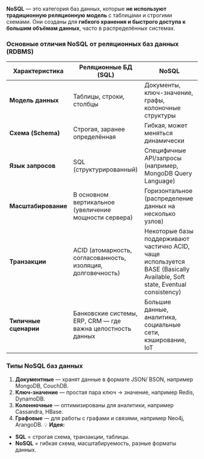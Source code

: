 **NoSQL** — это категория баз данных, которые **не используют традиционную реляционную модель** с таблицами и строгими схемами. Они созданы для **гибкого хранения и быстрого доступа к большим объёмам данных**, часто в распределённых системах.
### **Основные отличия NoSQL от реляционных баз данных (RDBMS)**

|Характеристика|Реляционные БД (SQL)|NoSQL|
|---|---|---|
|**Модель данных**|Таблицы, строки, столбцы|Документы, ключ-значение, графы, колоночные структуры|
|**Схема (Schema)**|Строгая, заранее определённая|Гибкая, может меняться динамически|
|**Язык запросов**|SQL (структурированный)|Специфичные API/запросы (например, MongoDB Query Language)|
|**Масштабирование**|В основном вертикальное (увеличение мощности сервера)|Горизонтальное (распределение данных на несколько узлов)|
|**Транзакции**|ACID (атомарность, согласованность, изоляция, долговечность)|Некоторые базы поддерживают частично ACID, чаще используется BASE (Basically Available, Soft state, Eventual consistency)|
|**Типичные сценарии**|Банковские системы, ERP, CRM — где важна целостность данных|Большие данные, аналитика, социальные сети, кэширование, IoT|
### **Типы NoSQL баз данных**
1. **Документные** — хранят данные в формате JSON/ BSON, например MongoDB, CouchDB.
2. **Ключ-значение** — простая пара ключ → значение, например Redis, DynamoDB.
3. **Колонночные** — оптимизированы для аналитики, например Cassandra, HBase.
4. **Графовые** — для работы с графами и связями, например Neo4j, ArangoDB.
💡 **Идея:**
- **SQL** = строгая схема, транзакции, таблицы.
- **NoSQL** = гибкая схема, масштабируемость, разные форматы данных.